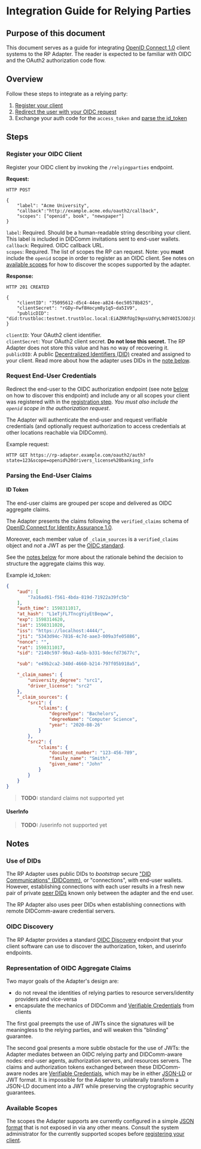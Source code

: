 # Integration Guide for Relying Parties

## Purpose of this document

This document serves as a guide for integrating [OpenID Connect 1.0](https://openid.net/specs/openid-connect-core-1_0.html)
client systems to the RP Adapter. The reader is expected to be familiar with OIDC and the OAuth2 authorization code flow.

## Overview

Follow these steps to integrate as a relying party:

1. [Register your client](#register-your-oidc-client)
2. [Redirect the user with your OIDC request](#request-end-user-credentials)
3. Exchange your auth code for the `access_token` and [parse the id_token](#id-token)

## Steps

### Register your OIDC Client

Register your OIDC client by invoking the `/relyingparties` endpoint.

**Request:**

```jsonc
HTTP POST

{
    "label": "Acme University",
    "callback":"http://example.acme.edu/oauth2/callback",
    "scopes": ["openid", book", "newspaper"]
}
```

`label`: Required. Should be a human-readable string describing your client. This label is included in DIDComm invitations
sent to end-user wallets. <br/>
`callback`: Required. OIDC callback URL. <br/>
`scopes`: Required. The list of scopes the RP can request. Note: you **must** include the `openid` scope in order to register
as an OIDC client. See notes on [available scopes](#available-scopes) for how to discover the scopes supported by the
adapter.

**Response:**

```jsonc
HTTP 201 CREATED

{
    "clientID": "75095612-d5c4-44ee-a824-6ec50578b825",
    "clientSecret": "rGDy~Fwf8Hocym8y1q5~da5IV9",
    "publicDID": "did:trustbloc:testnet.trustbloc.local:EiAZRRfUgI9qnsUdYyL9dY40I5JOOJjQURgXFQ5HzYjGeQ"
}
```

`clientID`: Your OAuth2 client identifier. <br/>
`clientSecret`: Your OAuth2 client secret. **Do not lose this secret.** The RP Adapter does not store this value
and has no way of recovering it. <br/>
`publicDID`: A public [Decentralized Identifiers (DID)](https://openid.net/specs/openid-connect-core-1_0.html) created and assigned
to your client. Read more about how the adapter uses DIDs in the [note below](#use-of-dids).

### Request End-User Credentials

Redirect the end-user to the OIDC authorization endpoint (see note [below](#oidc-discovery) on how to discover this endpoint)
and include any or all scopes your client was registered with in the [registration step](#register-your-oidc-client).
*You must also include the `openid` scope in the authorization request*.

The Adapter will authenticate the end-user and request verifiable credentials (and optionally request authorization to access
credentials at other locations reachable via DIDComm).

Example request:

```
HTTP GET https://rp-adapter.example.com/oauth2/auth?state=123&scope=openid%20drivers_license%20banking_info
```

### Parsing the End-User Claims

#### ID Token

The end-user claims are grouped per scope and delivered as OIDC aggregate claims.

The Adapter presents the claims following the `verified_claims` schema of
[OpenID Connect for Identity Assurance 1.0](https://openid.net/specs/openid-connect-4-identity-assurance-1_0.html).

Moreover, each member value of `_claim_sources` is a `verified_claims` object and _not_ a JWT as per the
[OIDC standard](https://openid.net/specs/openid-connect-core-1_0.html#AggregatedDistributedClaims).

See the [notes below](#representation-of-oidc-aggregate-claims) for more about the rationale behind the decision to
structure the aggregate claims this way.

Example id_token:

```json
{                                                                                                                                                                                                                  
    "aud": [ 
        "7a16ad61-f561-4bda-819d-71922a39fc5b"
    ],
    "auth_time": 1598311017,
    "at_hash": "L1eTjFL7TncgYiyEtBeqww",
    "exp": 1598314620,
    "iat": 1598311020,
    "iss": "https://localhost:4444/",
    "jti": "5343d94c-7816-4c7d-aae3-009a3fe05886",
    "nonce": "",
    "rat": 1598311017,
    "sid": "2140c597-90a3-4a5b-b331-9decfd73677c",

    "sub": "e49b2ca2-340d-4660-b214-797f05b918a5",

    "_claim_names": {
        "university_degree": "src1",
        "driver_license": "src2"
    },
    "_claim_sources": {
        "src1": {
            "claims": {
                "degreeType": "Bachelors",
                "degreeName": "Computer Science",
                "year": "2020-08-26"
            }
        },
        "src2": {
            "claims": {
                "document_number": "123-456-789",
                "family_name": "Smith",
                "given_name": "John"
            }
        }
    }
}
```

> **TODO:** standard claims not supported yet

#### UserInfo

> **TODO:** /userinfo not supported yet

## Notes

### Use of DIDs

The RP Adapter uses public DIDs to _bootstrap_ secure ["DID Communications" (DIDComm)](https://github.com/hyperledger/aries-rfcs/blob/master/concepts/0005-didcomm/README.md),
or "connections", with end-user wallets. However, establishing connections with each user results in a fresh new pair of
private [peer DIDs](https://identity.foundation/peer-did-method-spec/) known only between the adapter and the end user.

The RP Adapter also uses peer DIDs when establishing connections with remote DIDComm-aware credential servers.

### OIDC Discovery

The RP Adapter provides a standard [OIDC Discovery](https://openid.net/specs/openid-connect-discovery-1_0.html) endpoint
that your client software can use to discover the authorization, token, and userinfo endpoints.

### Representation of OIDC Aggregate Claims

Two mayor goals of the Adapter's design are:

* do not reveal the identities of relying parties to resource servers/identity providers and vice-versa
* encapsulate the mechanics of DIDComm and [Verifiable Credentials](https://www.w3.org/TR/vc-data-model/) from clients

The first goal preempts the use of JWTs since the signatures will be meaningless to the relying parties, and will weaken
this "blinding" guarantee.

The second goal presents a more subtle obstacle for the use of JWTs: the Adapter mediates between an OIDC relying party
and DIDComm-aware nodes: end-user agents, authorization servers, and resources servers. The claims and authorization tokens
exchanged between these DIDComm-aware nodes are [Verifiable Credentials](https://www.w3.org/TR/vc-data-model/), which
may be in either [JSON-LD](https://json-ld.org/) or JWT format. It is impossible for the Adapter to unilaterally transform
a JSON-LD document into a JWT while preserving the cryptographic security guarantees.

### Available Scopes

The scopes the Adapter supports are currently configured in a simple
[JSON format](https://github.com/trustbloc/edge-sandbox/blob/master/test/bdd/fixtures/demo/adapter-config/rp/presentationdefinitions.json)
that is not exposed in via any other means. Consult the system administrator for the currently supported scopes before
[registering your client](#register-your-oidc-client).
